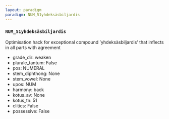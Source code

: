 ```yaml
---
layout: paradigm
paradigm: NUM_51yhdeksäsbiljardis
---
```

### ` NUM_51yhdeksäsbiljardis `

Optimisation hack for exceptional compound ’yhdeksäsbiljardis’ that inflects in all parts with agreement
* grade_dir: weaken
* plurale_tantum: False
* pos: NUMERAL
* stem_diphthong: None
* stem_vowel: None
* upos: NUM
* harmony: back
* kotus_av: None
* kotus_tn: 51
* clitics: False
* possessive: False
